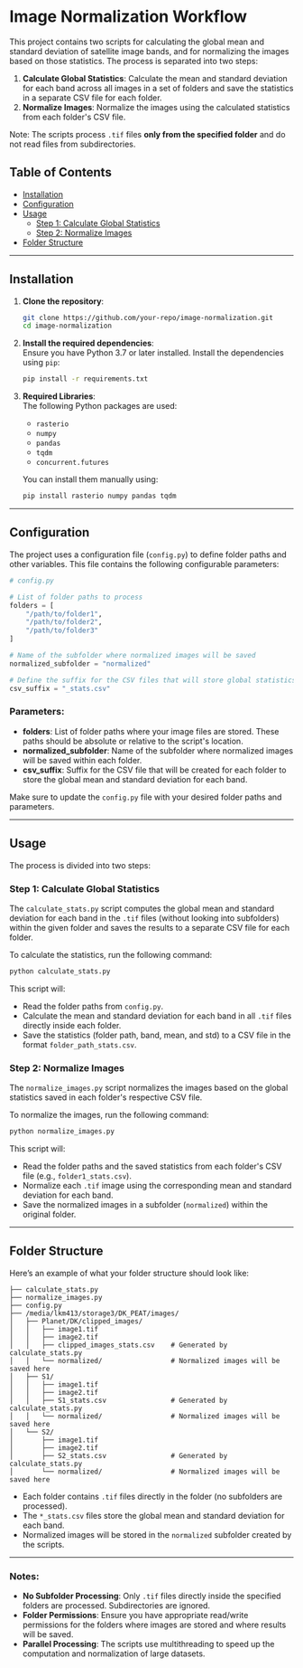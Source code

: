 
# Image Normalization Workflow

This project contains two scripts for calculating the global mean and standard deviation of satellite image bands, and for normalizing the images based on those statistics. The process is separated into two steps:

1. **Calculate Global Statistics**: Calculate the mean and standard deviation for each band across all images in a set of folders and save the statistics in a separate CSV file for each folder.
2. **Normalize Images**: Normalize the images using the calculated statistics from each folder's CSV file.

Note: The scripts process `.tif` files **only from the specified folder** and do not read files from subdirectories.

## Table of Contents
- [Installation](#installation)
- [Configuration](#configuration)
- [Usage](#usage)
  - [Step 1: Calculate Global Statistics](#step-1-calculate-global-statistics)
  - [Step 2: Normalize Images](#step-2-normalize-images)
- [Folder Structure](#folder-structure)

---

## Installation

1. **Clone the repository**:
   ```bash
   git clone https://github.com/your-repo/image-normalization.git
   cd image-normalization
   ```

2. **Install the required dependencies**:  
   Ensure you have Python 3.7 or later installed. Install the dependencies using `pip`:

   ```bash
   pip install -r requirements.txt
   ```

3. **Required Libraries**:  
   The following Python packages are used:
   - `rasterio`
   - `numpy`
   - `pandas`
   - `tqdm`
   - `concurrent.futures`

   You can install them manually using:

   ```bash
   pip install rasterio numpy pandas tqdm
   ```

---

## Configuration

The project uses a configuration file (`config.py`) to define folder paths and other variables. This file contains the following configurable parameters:

```python
# config.py

# List of folder paths to process
folders = [
    "/path/to/folder1",
    "/path/to/folder2",
    "/path/to/folder3"
]

# Name of the subfolder where normalized images will be saved
normalized_subfolder = "normalized"

# Define the suffix for the CSV files that will store global statistics for each folder
csv_suffix = "_stats.csv"
```

### Parameters:
- **folders**: List of folder paths where your image files are stored. These paths should be absolute or relative to the script's location.
- **normalized_subfolder**: Name of the subfolder where normalized images will be saved within each folder.
- **csv_suffix**: Suffix for the CSV file that will be created for each folder to store the global mean and standard deviation for each band.

Make sure to update the `config.py` file with your desired folder paths and parameters.

---

## Usage

The process is divided into two steps:

### Step 1: Calculate Global Statistics

The `calculate_stats.py` script computes the global mean and standard deviation for each band in the `.tif` files (without looking into subfolders) within the given folder and saves the results to a separate CSV file for each folder. 

To calculate the statistics, run the following command:

```bash
python calculate_stats.py
```

This script will:
- Read the folder paths from `config.py`.
- Calculate the mean and standard deviation for each band in all `.tif` files directly inside each folder.
- Save the statistics (folder path, band, mean, and std) to a CSV file in the format `folder_path_stats.csv`.

### Step 2: Normalize Images

The `normalize_images.py` script normalizes the images based on the global statistics saved in each folder's respective CSV file.

To normalize the images, run the following command:

```bash
python normalize_images.py
```

This script will:
- Read the folder paths and the saved statistics from each folder's CSV file (e.g., `folder1_stats.csv`).
- Normalize each `.tif` image using the corresponding mean and standard deviation for each band.
- Save the normalized images in a subfolder (`normalized`) within the original folder.

---

## Folder Structure

Here’s an example of what your folder structure should look like:

```
├── calculate_stats.py
├── normalize_images.py
├── config.py
├── /media/lkm413/storage3/DK_PEAT/images/
│   ├── Planet/DK/clipped_images/
│   │   ├── image1.tif
│   │   ├── image2.tif
│   │   ├── clipped_images_stats.csv    # Generated by calculate_stats.py
│   │   └── normalized/                 # Normalized images will be saved here
│   ├── S1/
│   │   ├── image1.tif
│   │   ├── image2.tif
│   │   ├── S1_stats.csv                # Generated by calculate_stats.py
│   │   └── normalized/                 # Normalized images will be saved here
│   └── S2/
│       ├── image1.tif
│       ├── image2.tif
│       ├── S2_stats.csv                # Generated by calculate_stats.py
│       └── normalized/                 # Normalized images will be saved here
```

- Each folder contains `.tif` files directly in the folder (no subfolders are processed).
- The `*_stats.csv` files store the global mean and standard deviation for each band.
- Normalized images will be stored in the `normalized` subfolder created by the scripts.

---

### Notes:
- **No Subfolder Processing**: Only `.tif` files directly inside the specified folders are processed. Subdirectories are ignored.
- **Folder Permissions**: Ensure you have appropriate read/write permissions for the folders where images are stored and where results will be saved.
- **Parallel Processing**: The scripts use multithreading to speed up the computation and normalization of large datasets.
```

